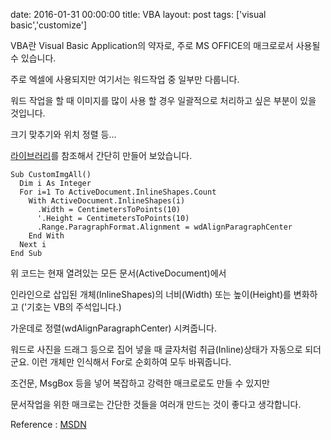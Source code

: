 date: 2016-01-31 00:00:00
title: VBA
layout: post
tags: ['visual basic','customize']

VBA란 Visual Basic Application의 약자로, 주로 MS OFFICE의 매크로로서 사용될 수 있습니다.

주로 엑셀에 사용되지만 여기서는 워드작업 중 일부만 다룹니다.

워드 작업을 할 때 이미지를 많이 사용 할 경우 일괄적으로 처리하고 싶은 부분이 있을 것입니다.

크기 맞추기와 위치 정렬 등...

[라이브러리](https://github.com/jongwony/VBA-content)를 참조해서 간단히 만들어 보았습니다.

```vbnet
Sub CustomImgAll()
  Dim i As Integer
  For i=1 To ActiveDocument.InlineShapes.Count
    With ActiveDocument.InlineShapes(i)
      .Width = CentimetersToPoints(10)
      '.Height = CentimetersToPoints(10)
      .Range.ParagraphFormat.Alignment = wdAlignParagraphCenter
    End With
  Next i
End Sub
```

위 코드는 현재 열려있는 모든 문서(ActiveDocument)에서

인라인으로 삽입된 개체(InlineShapes)의 너비(Width) 또는 높이(Height)를 변화하고
('기호는 VB의 주석입니다.)

가운데로 정렬(wdAlignParagraphCenter) 시켜줍니다.

워드로 사진을 드래그 등으로 집어 넣을 때 글자처럼 취급(Inline)상태가 자동으로 되더군요. 이런 개체만 인식해서 For로 순회하여 모두 바꿔줍니다.

조건문, MsgBox 등을 넣어 복잡하고 강력한 매크로로도 만들 수 있지만

문서작업을 위한 매크로는 간단한 것들을 여러개 만드는 것이 좋다고 생각합니다.

Reference : [MSDN](https://msdn.microsoft.com/en-us/library/office/gg264383.aspx)
